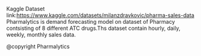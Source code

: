 Kaggle Dataset link:https://www.kaggle.com/datasets/milanzdravkovic/pharma-sales-data
Pharmalytics is demand forecasting model on dataset of Pharmacy contsisting of 8 different ATC drugs.Ths dataset contain hourly, daily, weekly, monthly sales data.

@copyright Pharmalytics
